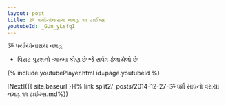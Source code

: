```yaml
---
layout: post
title: ૐ પર્યાયોનારાય નમહ ૧૧ ટાઈમ્સ
youtubeId: _GUn_yLsfqI
---
```

 
 
 ૐ પર્યાયોનારાય નમહ  
 
 -  વિરાટ પુરશનો આત્મા કોણ છે જે સર્વત્ર ફેલાયેલો છે 
 
  
 
  
 
 
 
 
 
 


{% include youtubePlayer.html id=page.youtubeId %}
 
[Next]({{ site.baseurl }}{% link  split2/_posts/2014-12-27-ૐ ધર્મ સાધનો વરાયા નમહ ૧૧ ટાઈમ્સ.md%})
 

